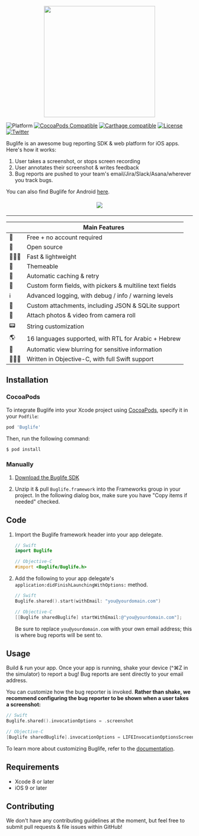 <p align="center">
	<img src="https://ds9bjnn93rsnp.cloudfront.net/assets/logo/logotype_black_on_transparent_782x256-7256a7ab03e9652908f43be94681bc4ebeff6d729c36c946c346a80a4f8ca245.png" width=300 />
</p>

![Platform](https://img.shields.io/cocoapods/p/Buglife.svg)
[![CocoaPods Compatible](https://img.shields.io/cocoapods/v/Buglife.svg)](https://cocoapods.org/pods/Buglife)
[![Carthage compatible](https://img.shields.io/badge/Carthage-compatible-4BC51D.svg?style=flat)](https://github.com/Carthage/Carthage)
[![License](https://img.shields.io/badge/License-Apache%202.0-blue.svg)](https://opensource.org/licenses/Apache-2.0)
[![Twitter](https://img.shields.io/badge/twitter-@BuglifeApp-blue.svg)](https://twitter.com/buglifeapp)

Buglife is an awesome bug reporting SDK & web platform for iOS apps. Here's how it works:

1. User takes a screenshot, or stops screen recording
2. User annotates their screenshot & writes feedback
3. Bug reports are pushed to your team's email/Jira/Slack/Asana/wherever you track bugs.

You can also find Buglife for Android [here](https://github.com/buglife/buglife-android).

<p align="center" style="margin-top: 20px; margin-bottom: 20px;">
	<img src="https://i.imgur.com/mdwgDzd.png" />
</p>

---

|   | Main Features |
|---|---------------|
| 👤 | Free + no account required |
| 📖 | Open source |
| 🏃🏽‍♀️ | Fast & lightweight |
| 🎨 | Themeable |
| 📩 | Automatic caching & retry |
| 📜 | Custom form fields, with pickers & multiline text fields  |
| ℹ️ | Advanced logging, with debug / info / warning levels |
| 📎 | Custom attachments, including JSON & SQLite support |
| 🎥 | Attach photos & video from camera roll |
| 📟 | String customization |
| 🌎 | 16 languages supported, with RTL for Arabic + Hebrew |
| 🙈 | Automatic view blurring for sensitive information |
| 👩🏽‍💻 | Written in Objective-C, with full Swift support |

## Installation

### CocoaPods

To integrate Buglife into your Xcode project using [CocoaPods](https://cocoapods.org), specify it in your `Podfile`:

```ruby
pod 'Buglife'
```

Then, run the following command:

```bash
$ pod install
```

### Manually

1. [Download the Buglife SDK](https://www.buglife.com/download-ios-sdk)

2. Unzip it & pull `Buglife.framework` into the Frameworks group in your project. In the following dialog box, make sure you have "Copy items if needed" checked.

## Code

1. Import the Buglife framework header into your app delegate.

    ```swift
    // Swift
    import Buglife
    ```
    
    ```objective-c
    // Objective-C
    #import <Buglife/Buglife.h>
    ```

2. Add the following to your app delegate's `application:didFinishLaunchingWithOptions:` method.
	
	```swift
	// Swift
	Buglife.shared().start(withEmail: "you@yourdomain.com")
	```
	```objective-c
	// Objective-C
	[[Buglife sharedBuglife] startWithEmail:@"you@yourdomain.com"];
	```
	Be sure to replace `you@yourdomain.com` with your own email address; this is where bug reports will be sent to.
	
## Usage

Build & run your app. Once your app is running, shake your device (\^⌘Z in the simulator) to report a bug! Bug reports are sent directly to your email address.

You can customize how the bug reporter is invoked. **Rather than shake, we recommend configuring the bug reporter to be shown when a user takes a screenshot:**

```swift
// Swift
Buglife.shared().invocationOptions = .screenshot
```
```objective-c
// Objective-C
[Buglife sharedBuglife].invocationOptions = LIFEInvocationOptionsScreenshot;
```

To learn more about customizing Buglife, refer to the [documentation](https://www.buglife.com/docs).

## Requirements

* Xcode 8 or later
* iOS 9 or later

## Contributing

We don't have any contributing guidelines at the moment, but feel free to submit pull requests & file issues within GitHub!